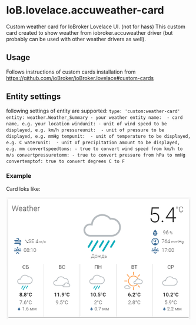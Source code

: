 # IoB.lovelace.accuweather-card
Custom weather card for IoBroker Lovelace UI. (not for hass)
This custom card created to show weather from iobroker.accuweather driver (but probably can be used with other weather drivers as well).

## Usage 
Follows instructions of custom cards installation from https://github.com/ioBroker/ioBroker.lovelace#custom-cards

## Entity settings

following settings of entity are supported:
`
type: 'custom:weather-card'
entity: weather.Weather_Summary - your weather entity
name:  - card name, e.g. your location
windunit: - unit of wind speed to be displayed, e.g. km/h
pressureunit:  - unit of pressure to be displayed, e.g. mmHg
tempunit:  - unit of temperature to be displayed, e.g. C
waterunit:  - unit of precipitation amount to be displayed, e.g. mm
convertspeedtoms: - true to convert wind speed from km/h to m/s
convertpressuretomm: - true to convert pressure from hPa to mmHg
convertemptof: true to convert degrees C to F
`
### Example

Card loks like:

![example](example/card-look.png)
